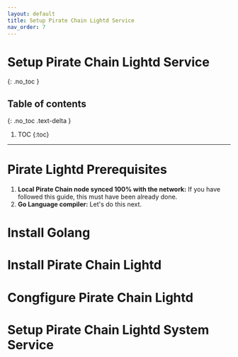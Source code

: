 ```yaml
---
layout: default
title: Setup Pirate Chain Lightd Service
nav_order: 7
---
```


# Setup Pirate Chain Lightd Service
{: .no_toc }


## Table of contents
{: .no_toc .text-delta }

1. TOC
{:toc}

---

# Pirate Lightd Prerequisites

 1. **Local Pirate Chain node synced 100% with the network:** If you have followed this guide, this must have been already done.
 2. **Go Language compiler:** Let's do this next.

# Install Golang


# Install Pirate Chain Lightd


# Congfigure Pirate Chain Lightd


# Setup Pirate Chain Lightd System Service

